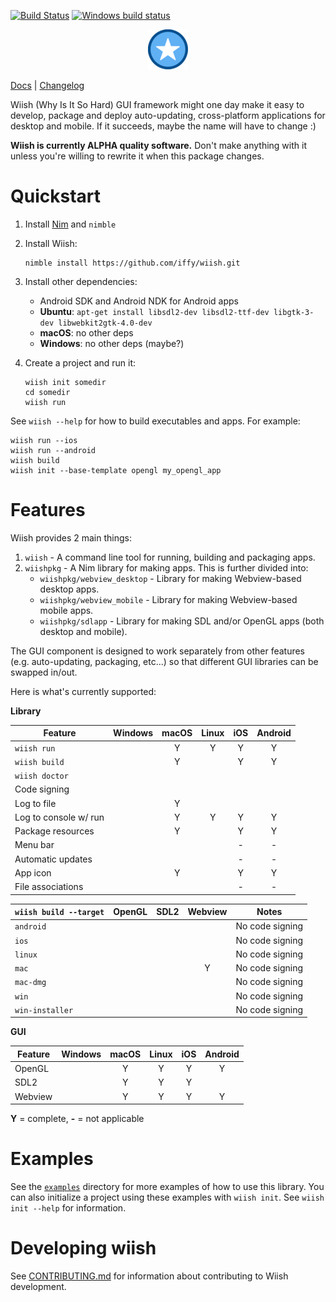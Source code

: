 [![Build Status](https://travis-ci.org/iffy/wiish.svg?branch=master)](https://travis-ci.org/iffy/wiish)
[![Windows build status](https://ci.appveyor.com/api/projects/status/hnv03meyx4absx4t/branch/master?svg=true)](https://ci.appveyor.com/project/iffy/wiish/branch/master)

<div style="text-align:center;"><img src="./logo.png"></div>

[Docs](https://www.iffycan.com/wiish/) | [Changelog](./CHANGELOG.md)

Wiish (Why Is It So Hard) GUI framework might one day make it easy to develop, package and deploy auto-updating,  cross-platform applications for desktop and mobile.  If it succeeds, maybe the name will have to change :)

**Wiish is currently ALPHA quality software.**  Don't make anything with it unless you're willing to rewrite it when this package changes.

# Quickstart

1. Install [Nim](https://nim-lang.org/install.html) and `nimble`

2. Install Wiish:

    ```
    nimble install https://github.com/iffy/wiish.git
    ```

3. Install other dependencies:
    - Android SDK and Android NDK for Android apps
    - **Ubuntu**: `apt-get install libsdl2-dev libsdl2-ttf-dev libgtk-3-dev libwebkit2gtk-4.0-dev`
    - **macOS**: no other deps
    - **Windows**: no other deps (maybe?)

4. Create a project and run it:

    ```
    wiish init somedir
    cd somedir
    wiish run
    ```

See `wiish --help` for how to build executables and apps.  For example:

```
wiish run --ios
wiish run --android
wiish build
wiish init --base-template opengl my_opengl_app
```

# Features

Wiish provides 2 main things:

1. `wiish` - A command line tool for running, building and packaging apps.
2. `wiishpkg` - A Nim library for making apps.  This is further divided into:
    - `wiishpkg/webview_desktop` - Library for making Webview-based desktop apps.
    - `wiishpkg/webview_mobile` - Library for making Webview-based mobile apps.
    - `wiishpkg/sdlapp` - Library for making SDL and/or OpenGL apps (both desktop and mobile).

The GUI component is designed to work separately from other features (e.g. auto-updating, packaging, etc...) so that different GUI libraries can be swapped in/out.

Here is what's currently supported:

**Library**

| Feature                | Windows | macOS | Linux | iOS | Android |
|------------------------|:-------:|:-----:|:-----:|:---:|:-------:|
| `wiish run`            |         |   Y   |   Y   |  Y  |    Y    |
| `wiish build`          |         |   Y   |       |  Y  |    Y    |
| `wiish doctor`         |         |       |       |     |         |
| Code signing           |         |       |       |     |         |
| Log to file            |         |   Y   |       |     |         |
| Log to console w/ run  |         |   Y   |   Y   |  Y  |    Y    |
| Package resources      |         |   Y   |       |  Y  |    Y    |
| Menu bar               |         |       |       |  -  |    -    |
| Automatic updates      |         |       |       |  -  |    -    |
| App icon               |         |   Y   |       |  Y  |    Y    |
| File associations      |         |       |       |  -  |    -    |

| `wiish build --target` | OpenGL | SDL2 | Webview | Notes           |
|------------------------|:------:|:----:|:-------:|-----------------|
| `android`              |        |      |         | No code signing |
| `ios`                  |        |      |         | No code signing |
| `linux`                |        |      |         | No code signing |
| `mac`                  |        |      |    Y    | No code signing |
| `mac-dmg`              |        |      |         | No code signing |
| `win`                  |        |      |         | No code signing |
| `win-installer`        |        |      |         | No code signing |

**GUI**

| Feature | Windows | macOS | Linux | iOS | Android |
|---------|:-------:|:-----:|:-----:|:---:|:-------:|
| OpenGL  |         |   Y   |   Y   |  Y  |    Y    |
| SDL2    |         |   Y   |   Y   |  Y  |         |
| Webview |         |   Y   |   Y   |  Y  |    Y    |

**Y** = complete, **-** = not applicable

# Examples

See the [`examples`](./examples) directory for more examples of how to use this library.  You can also initialize a project using these examples with `wiish init`.  See `wiish init --help` for information.

# Developing wiish

See [CONTRIBUTING.md](./CONTRIBUTING.md) for information about contributing to Wiish development.

